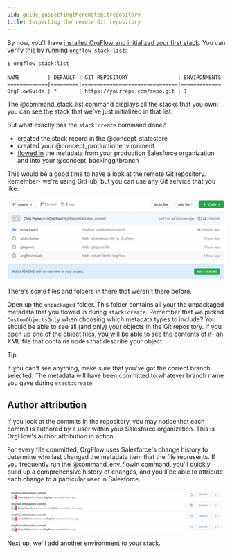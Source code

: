 ```yaml
---
uid: guide_inspectingtheremotegitrepository
title: Inspecting the remote Git repository
---
```


By now, you'll have [installed OrgFlow and initialized your first stack](xref:guide_gettingstarted). You can verify this by running [`orgflow stack:list`](xref:command_stack_list):

```termynal
$ orgflow stack:list

NAME         | DEFAULT | GIT REPOSITORY                | ENVIRONMENTS
=============|=========|===============================|=============
OrgFlowGuide | *       | https://yourrepo.com/repo.git | 1
```

<!-- ![Stack list](images/stack-list.gif) -->

The @command_stack_list command displays all the stacks that you own; you can see the stack that we've just initialized in that list.

But what exactly has the `stack:create` command done?

- created the stack record in the @concept_statestore
- created your @concept_productionenvironment
- [flowed in](xref:concept_flowin) the metadata from your production Salesforce organization and into your @concept_backinggitbranch

This would be a good time to have a look at the remote Git repository. Remember- we're using GitHub, but you can use any Git service that you like.

![Remote Git repository](images/remote-git-repo.jpg)

There's some files and folders in there that weren't there before.

Open up the `unpackaged` folder. This folder contains all your the unpackaged metadata that you flowed in during `stack:create`. Remember that we picked `CustomObjectsOnly` when choosing which metadata types to include? You should be able to see all (and only) your objects in the Git repository. If you open up one of the object files, you will be able to see the contents of it- an XML file that contains nodes that describe your object.

> [!TIP]
> If you can't see anything, make sure that you've got the correct branch selected. The metadata will have been committed to whatever branch name you gave during `stack:create`.

## Author attribution

If you look at the commits in the repository, you may notice that each commit is authored by a user within your Salesforce organization. This is OrgFlow's author attribution in action.

For every file committed, OrgFlow uses Salesforce's change history to determine who last changed the metadata item that the file represents. If you frequently run the @command_env_flowin command, you'll quickly build up a comprehensive history of changes, and you'll be able to attribute each change to a particular user in Salesforce.

![Author attribution](images/author-attribution.jpg)

Next up, we'll [add another environment to your stack](xref:guide_addingnewenvironments).
